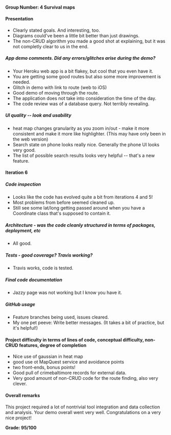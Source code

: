 #### Group Number: 4 Survival maps

#### Presentation

  - Clearly stated goals. And interesting, too.
  - Diagrams could've been a little bit better than just drawings.
  - The non-CRUD algorithm you made a good shot at explaining, but it was not completly clear to us in the end.

##### App demo comments.  Did any errors/glitches arise during the demo?

 - Your Heroku web app is a bit flakey, but cool that you even have it.
 - You are getting some good routes but also some more improvement is needed.
 - Glitch in demo with link to route (web to iOS)
 - Good demo of moving through the route.
 - The application does not take into consideration the time of the day.
 - The code review was of a database query. Not terribly revealing.


##### UI quality -- look and usability

- heat map changes granularity as you zoom in/out - make it more consistent and make it more like highlighter. (This may have only been in the web version)
- Search state on phone looks really nice.  Generally the phone UI looks very good.
- The list of possible search results looks very helpful -- that's a new
  feature.

#### Iteration 6

##### Code inspection

- Looks like the code has evolved quite a bit from iterations 4 and 5!
- Most problems from before seemed cleaned up.
- Still see some lat/long getting passed around when you have a Coordinate
      class that's supposed to contain it.

##### Architecture - was the code cleanly structured in terms of packages, deployment, etc

- All good.

##### Tests - good coverage?  Travis working?

- Travis works, code is tested.

##### Final code documentation

- Jazzy page was not working but I know you have it.

##### GitHub usage

- Feature branches being used, issues cleared.
- My one pet peeve: Write better messages. (It takes a bit of practice, but
  it's helpful!)

#### Project difficulty in terms of lines of code, conceptual difficulty, non-CRUD features, degree of completion

- Nice use of gaussian in heat map
- good use ot MapQuest service and avoidance points
- two front-ends, bonus points!
- Good pull of crimebaltimore records for external data.
- Very good amount of non-CRUD code for the route finding, also very clever.

#### Overall remarks

This project required a lot of nontrivial tool integration and data collection and analysis.  Your demo overall went very well.  Congratulations on a very nice project!

**Grade: 95/100**

